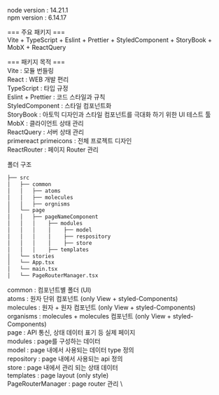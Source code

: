 
node version : 14.21.1 \
npm version : 6.14.17

=== 주요 패키지 ===\
Vite + TypeScript + Eslint + Prettier + StyledComponent + StoryBook + MobX + ReactQuery

=== 패키지 목적 ===\
Vite : 모듈 번들링\
React : WEB 개발 편리\
TypeScript : 타입 규정\
Eslint + Prettier : 코드 스타일과 규칙\
StyledComponent : 스타일 컴포넌트화\
StoryBook : 아토믹 디자인과 스타일 컴포넌트를 극대화 하기 위한 UI 테스트 툴\
MobX : 클라이언트 상태 관리\
ReactQuery : 서버 상태 관리\
primereact primeicons : 전체 프로젝트 디자인\
ReactRouter : 페이지 Router 관리

폴더 구조
```bash
├── src
│   ├── common
│   │   ├── atoms
│   │   ├── molecules
│   │   ├── orgnisms
│   └── page
│   │   ├── pageNameComponent
│   │   │    ├── modules
│   │   │    │    ├── model
│   │   │    │    ├── respository
│   │   │    │    ├── store
│   │   │    ├── templates
│   └── stories
│   └── App.tsx
│   └── main.tsx
│   └── PageRouterManager.tsx
```
common : 컴포넌트별 폴더 (UI) \
atoms : 원자 단위 컴포넌트 (only View + styled-Components) \
molecules : 원자 + 원자 컴포넌트 (only View + styled-Components) \
organisms : molecules + molecules 컴포넌트 (only View + styled-Components) \
page : API 통신, 상태 데이터 표기 등 실제 페이지 \
modules : page를 구성하는 데이터 \
model : page 내에서 사용되는 데이터 type 정의 \
repository : page 내에서 사용되는 api 정의 \
store : page 내에서 관리 되는 상태 데이터 \
templates : page layout (only style) \
PageRouterManager : page router 관리 \





